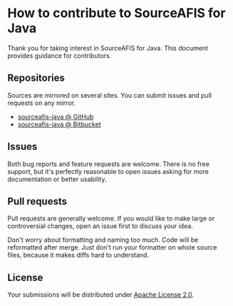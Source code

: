 # How to contribute to SourceAFIS for Java

Thank you for taking interest in SourceAFIS for Java. This document provides guidance for contributors.

## Repositories

Sources are mirrored on several sites. You can submit issues and pull requests on any mirror.

* [sourceafis-java @ GitHub](https://github.com/robertvazan/sourceafis-java)
* [sourceafis-java @ Bitbucket](https://bitbucket.org/robertvazan/sourceafis-java)

## Issues

Both bug reports and feature requests are welcome. There is no free support, but it's perfectly reasonable to open issues asking for more documentation or better usability.

## Pull requests

Pull requests are generally welcome. If you would like to make large or controversial changes, open an issue first to discuss your idea.

Don't worry about formatting and naming too much. Code will be reformatted after merge. Just don't run your formatter on whole source files, because it makes diffs hard to understand.

## License

Your submissions will be distributed under [Apache License 2.0](LICENSE).
